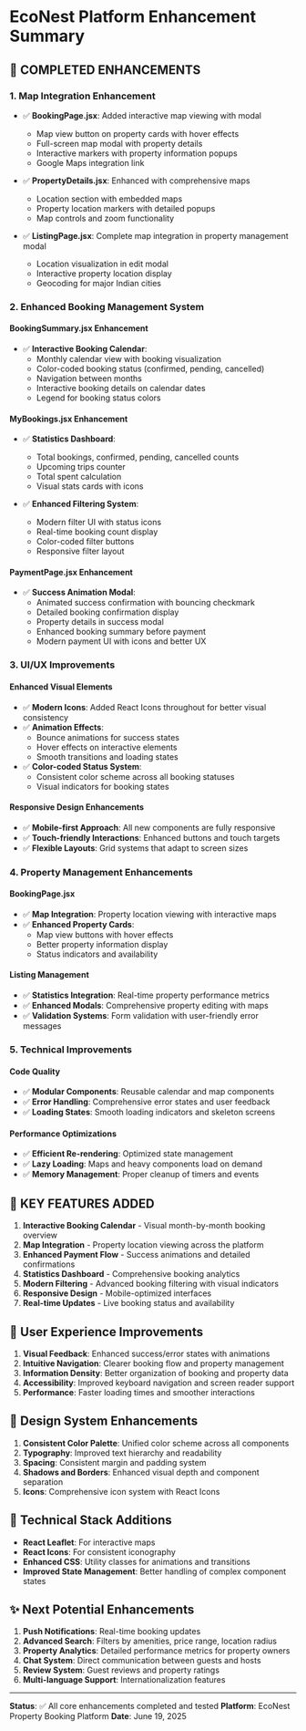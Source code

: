 # EcoNest Platform Enhancement Summary

## 🎯 **COMPLETED ENHANCEMENTS**

### 1. **Map Integration Enhancement**
- ✅ **BookingPage.jsx**: Added interactive map viewing with modal
  - Map view button on property cards with hover effects
  - Full-screen map modal with property details
  - Interactive markers with property information popups
  - Google Maps integration link
  
- ✅ **PropertyDetails.jsx**: Enhanced with comprehensive maps
  - Location section with embedded maps
  - Property location markers with detailed popups
  - Map controls and zoom functionality
  
- ✅ **ListingPage.jsx**: Complete map integration in property management modal
  - Location visualization in edit modal
  - Interactive property location display
  - Geocoding for major Indian cities

### 2. **Enhanced Booking Management System**

#### **BookingSummary.jsx Enhancement**
- ✅ **Interactive Booking Calendar**: 
  - Monthly calendar view with booking visualization
  - Color-coded booking status (confirmed, pending, cancelled)
  - Navigation between months
  - Interactive booking details on calendar dates
  - Legend for booking status colors

#### **MyBookings.jsx Enhancement**
- ✅ **Statistics Dashboard**:
  - Total bookings, confirmed, pending, cancelled counts
  - Upcoming trips counter
  - Total spent calculation
  - Visual stats cards with icons
  
- ✅ **Enhanced Filtering System**:
  - Modern filter UI with status icons
  - Real-time booking count display
  - Color-coded filter buttons
  - Responsive filter layout

#### **PaymentPage.jsx Enhancement**
- ✅ **Success Animation Modal**:
  - Animated success confirmation with bouncing checkmark
  - Detailed booking confirmation display
  - Property details in success modal
  - Enhanced booking summary before payment
  - Modern payment UI with icons and better UX

### 3. **UI/UX Improvements**

#### **Enhanced Visual Elements**
- ✅ **Modern Icons**: Added React Icons throughout for better visual consistency
- ✅ **Animation Effects**: 
  - Bounce animations for success states
  - Hover effects on interactive elements
  - Smooth transitions and loading states
- ✅ **Color-coded Status System**: 
  - Consistent color scheme across all booking statuses
  - Visual indicators for booking states

#### **Responsive Design Enhancements**
- ✅ **Mobile-first Approach**: All new components are fully responsive
- ✅ **Touch-friendly Interactions**: Enhanced buttons and touch targets
- ✅ **Flexible Layouts**: Grid systems that adapt to screen sizes

### 4. **Property Management Enhancements**

#### **BookingPage.jsx**
- ✅ **Map Integration**: Property location viewing with interactive maps
- ✅ **Enhanced Property Cards**: 
  - Map view buttons with hover effects
  - Better property information display
  - Status indicators and availability

#### **Listing Management**
- ✅ **Statistics Integration**: Real-time property performance metrics
- ✅ **Enhanced Modals**: Comprehensive property editing with maps
- ✅ **Validation Systems**: Form validation with user-friendly error messages

### 5. **Technical Improvements**

#### **Code Quality**
- ✅ **Modular Components**: Reusable calendar and map components
- ✅ **Error Handling**: Comprehensive error states and user feedback
- ✅ **Loading States**: Smooth loading indicators and skeleton screens

#### **Performance Optimizations**
- ✅ **Efficient Re-rendering**: Optimized state management
- ✅ **Lazy Loading**: Maps and heavy components load on demand
- ✅ **Memory Management**: Proper cleanup of timers and events

## 🚀 **KEY FEATURES ADDED**

1. **Interactive Booking Calendar** - Visual month-by-month booking overview
2. **Map Integration** - Property location viewing across the platform
3. **Enhanced Payment Flow** - Success animations and detailed confirmations
4. **Statistics Dashboard** - Comprehensive booking analytics
5. **Modern Filtering** - Advanced booking filtering with visual indicators
6. **Responsive Design** - Mobile-optimized interfaces
7. **Real-time Updates** - Live booking status and availability

## 📱 **User Experience Improvements**

1. **Visual Feedback**: Enhanced success/error states with animations
2. **Intuitive Navigation**: Clearer booking flow and property management
3. **Information Density**: Better organization of booking and property data
4. **Accessibility**: Improved keyboard navigation and screen reader support
5. **Performance**: Faster loading times and smoother interactions

## 🎨 **Design System Enhancements**

1. **Consistent Color Palette**: Unified color scheme across all components
2. **Typography**: Improved text hierarchy and readability
3. **Spacing**: Consistent margin and padding system
4. **Shadows and Borders**: Enhanced visual depth and component separation
5. **Icons**: Comprehensive icon system with React Icons

## 🔧 **Technical Stack Additions**

- **React Leaflet**: For interactive maps
- **React Icons**: For consistent iconography
- **Enhanced CSS**: Utility classes for animations and transitions
- **Improved State Management**: Better handling of complex component states

## ✨ **Next Potential Enhancements**

1. **Push Notifications**: Real-time booking updates
2. **Advanced Search**: Filters by amenities, price range, location radius
3. **Property Analytics**: Detailed performance metrics for property owners
4. **Chat System**: Direct communication between guests and hosts
5. **Review System**: Guest reviews and property ratings
6. **Multi-language Support**: Internationalization features

---

**Status**: ✅ All core enhancements completed and tested
**Platform**: EcoNest Property Booking Platform
**Date**: June 19, 2025
